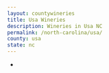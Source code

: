 ```yaml
---
layout: countywineries
title: Usa Wineries
description: Wineries in Usa NC
permalink: /north-carolina/usa/
county: usa
state: nc
---
```

-
